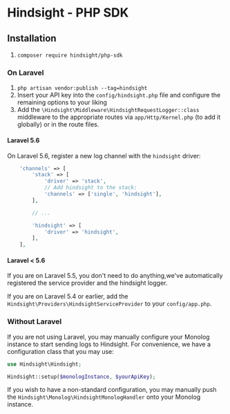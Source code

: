 # Hindsight - PHP SDK

## Installation

1. `composer require hindsight/php-sdk`

### On Laravel

1. `php artisan vendor:publish --tag=hindsight`
1. Insert your API key into the `config/hindsight.php` file and configure the remaining options to your liking
1. Add the `\Hindsight\Middleware\HindsightRequestLogger::class` middleware to the appropriate routes via `app/Http/Kernel.php` (to add it globally) or in the route files.

#### Laravel 5.6
On Laravel 5.6, register a new log channel with the `hindsight` driver:

```php
    'channels' => [
        'stack' => [
            'driver' => 'stack',
            // Add hindsight to the stack:
            'channels' => ['single', 'hindsight'],
        ],

        // ...

        'hindsight' => [
            'driver' => 'hindsight',
        ],
    ],
```

#### Laravel < 5.6

If you are on Laravel 5.5, you don't need to do anything,we've automatically registered the
service provider and the hindsight logger.

If you are on Laravel 5.4 or earlier, add the `Hindsight\Providers\HindsightServiceProvider`
to your `config/app.php`.

### Without Laravel

If you are not using Laravel, you may manually configure your Monolog instance to start sending
logs to Hindsight. For convenience, we have a configuration class that you may use:

```php
use Hindsight\Hindsight;

Hindsight::setup($monologInstance, $yourApiKey);
```

If you wish to have a non-standard configuration, you may manually push the `Hindsight\Monolog\HindsightMonologHandler`
onto your Monolog instance.